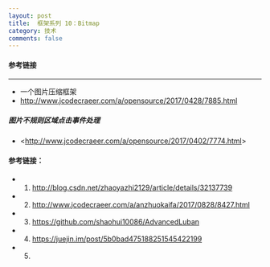 ```yaml
---
layout: post
title:  框架系列 10：Bitmap
category: 技术
comments: false
---
```


#### 参考链接
 ---
 
* 一个图片压缩框架
* <http://www.jcodecraeer.com/a/opensource/2017/0428/7885.html>


##### 图片不规则区域点击事件处理
 
 * <<http://www.jcodecraeer.com/a/opensource/2017/0402/7774.html>>
 
 
#### 参考链接：
 
* 1. <http://blog.csdn.net/zhaoyazhi2129/article/details/32137739>
* 2. <http://www.jcodecraeer.com/a/anzhuokaifa/2017/0828/8427.html>
* 3. <https://github.com/shaohui10086/AdvancedLuban>
* 4. <https://juejin.im/post/5b0bad475188251545422199>
* 5. 
 
 
 
 
 
 
 
 
 
 
 
 
 
 
 
 
 